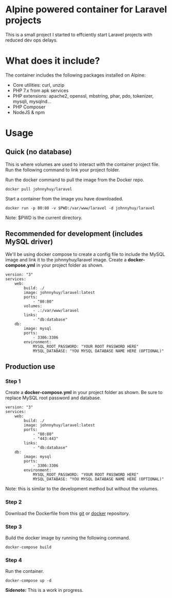 # Alpine powered container for Laravel projects
This is a small project I started to effciently start Laravel projects with reduced dev ops delays.

# What does it include?
The container includes the following packages installed on Alpine:

- Core utilities: curl, unzip
- PHP 7.x from apk services
- PHP extensions: apache2, openssl, mbstring, phar, pdo, tokenizer, mysqli, mysqlnd...
- PHP Composer
- NodeJS & npm

# Usage
## Quick (no database)
This is where volumes are used to interact with the container project file. Run the following command to link your project folder.

Run the docker command to pull the image from the Docker repo.
```
docker pull johnnyhuy/laravel
```

Start a container from the image you have downloaded.
```
docker run -p 80:80 -v $PWD:/var/www/laravel -d johnnyhuy/laravel
```
Note: $PWD is the current directory.

## Recommended for development (includes MySQL driver)
We'll be using docker compose to create a config file to include the MySQL image and link it to the johnnyhuy/laravel image. Create a **docker-compose.yml** in your project folder as shown.

```
version: "3"
services:
    web:
        build: ./
        image: johnnyhuy/laravel:latest
        ports:
            - "80:80"
        volumes:
            - .:/var/www/laravel
        links:
            - "db:database"
    db:
        image: mysql
        ports:
            - 3306:3306
        environment:
            MYSQL_ROOT_PASSWORD: "YOUR ROOT PASSWORD HERE"
            MYSQL_DATABASE: "YOU MYSQL DATABASE NAME HERE (OPTIONAL)"
```

## Production use
### Step 1
Create a **docker-compose.yml** in your project folder as shown. Be sure to replace MySQL root password and database.
```
version: "3"
services:
    web:
        build: ./
        image: johnnyhuy/laravel:latest
        ports:
            - "80:80"
            - "443:443"
        links:
            - "db:database"
    db:
        image: mysql
        ports:
            - 3306:3306
        environment:
            MYSQL_ROOT_PASSWORD: "YOUR ROOT PASSWORD HERE"
            MYSQL_DATABASE: "YOU MYSQL DATABASE NAME HERE (OPTIONAL)"
```
Note: this is similar to the development method but without the volumes.

### Step 2
Download the Dockerfile from this [git](https://github.com/johnnyhuy/docker-laravel/blob/master/Dockerfile) or [docker](https://hub.docker.com/r/johnnyhuy/laravel/~/dockerfile/) repository.

### Step 3
Build the docker image by running the following command.
```
docker-compose build
```

### Step 4
Run the container.
```
docker-compose up -d
```


**Sidenote:** This is a work in progress.